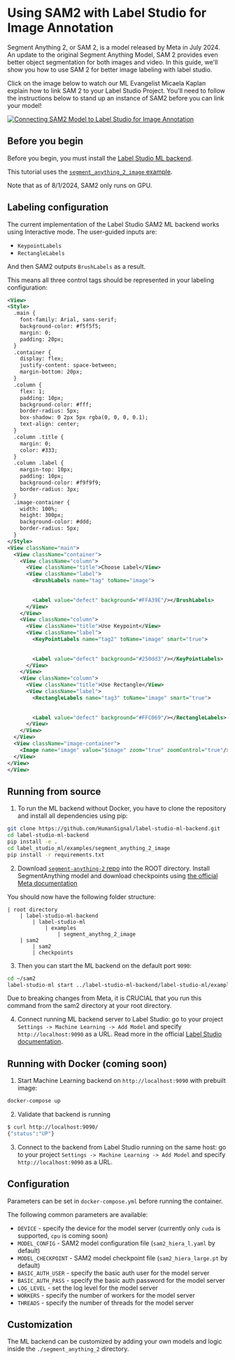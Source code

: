 <!--
---
title: SAM2 with Images
type: guide
tier: all
order: 15
hide_menu: true
hide_frontmatter_title: true
meta_title: Using SAM2 with Label Studio for Image Annotation
categories:
    - Computer Vision
    - Image Annotation
    - Object Detection
    - Segment Anything Model
image: "/tutorials/sam2-images.png"
---
-->

# Using SAM2 with Label Studio for Image Annotation

Segment Anything 2, or SAM 2, is a model released by Meta in July 2024. An update to the original Segment Anything Model, 
SAM 2 provides even better object segmentation for both images and video. In this guide, we'll show you how to use 
SAM 2 for better image labeling with label studio. 

Click on the image below to watch our ML Evangelist Micaela Kaplan explain how to link SAM 2 to your Label Studio Project.
You'll need to follow the instructions below to stand up an instance of SAM2 before you can link your model! 

[![Connecting SAM2 Model to Label Studio for Image Annotation ](https://img.youtube.com/vi/FTg8P8z4RgY/0.jpg)](https://www.youtube.com/watch?v=FTg8P8z4RgY)

## Before you begin

Before you begin, you must install the [Label Studio ML backend](https://github.com/HumanSignal/label-studio-ml-backend?tab=readme-ov-file#quickstart). 

This tutorial uses the [`segment_anything_2_image` example](https://github.com/HumanSignal/label-studio-ml-backend/tree/master/label_studio_ml/examples/segment_anything_2_image). 

Note that as of 8/1/2024, SAM2 only runs on GPU.

## Labeling configuration

The current implementation of the Label Studio SAM2 ML backend works using Interactive mode. The user-guided inputs are:
- `KeypointLabels`
- `RectangleLabels`

And then SAM2 outputs `BrushLabels` as a result.

This means all three control tags should be represented in your labeling configuration:

```xml
<View>
<Style>
  .main {
    font-family: Arial, sans-serif;
    background-color: #f5f5f5;
    margin: 0;
    padding: 20px;
  }
  .container {
    display: flex;
    justify-content: space-between;
    margin-bottom: 20px;
  }
  .column {
    flex: 1;
    padding: 10px;
    background-color: #fff;
    border-radius: 5px;
    box-shadow: 0 2px 5px rgba(0, 0, 0, 0.1);
    text-align: center;
  }
  .column .title {
    margin: 0;
    color: #333;
  }
  .column .label {
    margin-top: 10px;
    padding: 10px;
    background-color: #f9f9f9;
    border-radius: 3px;
  }
  .image-container {
    width: 100%;
    height: 300px;
    background-color: #ddd;
    border-radius: 5px;
  }
</Style>
<View className="main">
  <View className="container">
    <View className="column">
      <View className="title">Choose Label</View>
      <View className="label">
        <BrushLabels name="tag" toName="image">
          
          
        <Label value="defect" background="#FFA39E"/></BrushLabels>
      </View>
    </View>
    <View className="column">
      <View className="title">Use Keypoint</View>
      <View className="label">
        <KeyPointLabels name="tag2" toName="image" smart="true">
          
          
        <Label value="defect" background="#250dd3"/></KeyPointLabels>
      </View>
    </View>
    <View className="column">
      <View className="title">Use Rectangle</View>
      <View className="label">
        <RectangleLabels name="tag3" toName="image" smart="true">
          
          
        <Label value="defect" background="#FFC069"/></RectangleLabels>
      </View>
    </View>
  </View>
  <View className="image-container">
    <Image name="image" value="$image" zoom="true" zoomControl="true"/>
  </View>
</View>
</View>
```

## Running from source

1. To run the ML backend without Docker, you have to clone the repository and install all dependencies using pip:

```bash
git clone https://github.com/HumanSignal/label-studio-ml-backend.git
cd label-studio-ml-backend
pip install -e .
cd label_studio_ml/examples/segment_anything_2_image
pip install -r requirements.txt
```

2. Download [`segment-anything-2` repo](https://github.com/facebookresearch/sam2) into the ROOT directory. Install SegmentAnything model and download checkpoints using [the official Meta documentation](https://github.com/facebookresearch/segment-anything-2?tab=readme-ov-file#installation)

You should now have the following folder structure: 

    | root directory 
        | label-studio-ml-backend 
            | label-studio-ml
                | examples 
                    | segment_anythng_2_image
        | sam2
            | sam2
            | checkpoints

3. Then you can start the ML backend on the default port `9090`:

```bash
cd ~/sam2
label-studio-ml start ../label-studio-ml-backend/label-studio-ml/examples/segment_anything_2_image
```

Due to breaking changes from Meta, it is CRUCIAL that you run this command from the sam2 directory at your root directory. 

4. Connect running ML backend server to Label Studio: go to your project `Settings -> Machine Learning -> Add Model` and specify `http://localhost:9090` as a URL. Read more in the official [Label Studio documentation](https://labelstud.io/guide/ml#Connect-the-model-to-Label-Studio).

## Running with Docker (coming soon)

1. Start Machine Learning backend on `http://localhost:9090` with prebuilt image:

```bash
docker-compose up
```

2. Validate that backend is running

```bash
$ curl http://localhost:9090/
{"status":"UP"}
```

3. Connect to the backend from Label Studio running on the same host: go to your project `Settings -> Machine Learning -> Add Model` and specify `http://localhost:9090` as a URL.


## Configuration
Parameters can be set in `docker-compose.yml` before running the container.


The following common parameters are available:
- `DEVICE` - specify the device for the model server (currently only `cuda` is supported, `cpu` is coming soon)
- `MODEL_CONFIG` - SAM2 model configuration file (`sam2_hiera_l.yaml` by default)
- `MODEL_CHECKPOINT` - SAM2 model checkpoint file (`sam2_hiera_large.pt` by default)
- `BASIC_AUTH_USER` - specify the basic auth user for the model server
- `BASIC_AUTH_PASS` - specify the basic auth password for the model server
- `LOG_LEVEL` - set the log level for the model server
- `WORKERS` - specify the number of workers for the model server
- `THREADS` - specify the number of threads for the model server

## Customization

The ML backend can be customized by adding your own models and logic inside the `./segment_anything_2` directory. 
